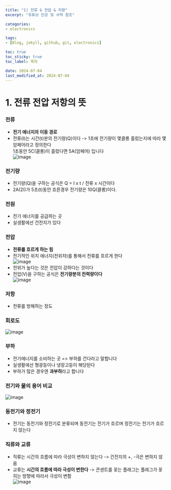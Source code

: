 ```yaml
---
title: "1) 전류 & 전압 & 저항"
excerpt: "유튜브 인강 및 서적 참조"

categories: 
- electronics

tags:
- [Blog, jekyll, github, git, electronics]

toc: true
toc_sticky: true
toc_label: 목차

date: 2024-07-04
last_modified_at: 2024-07-04
---
```


# 1. 전류 전압 저항의 뜻

<div class="notice--info" markdown="1">

### 전류
- **전기 에너지의 이동 경로**<br>
- 전류(I)는 시간(t)분의 전기량(Q)이다 -> 1초에 전기량이 몇클롱 흘렀는지에 따라 몇 암페어라고 정의한다<br>
  1초동안 5C(클롱)이 흘렀다면 5A(암페어) 입니다<br>
![image](https://github.com/studydong/studydong.github.io/assets/57532060/1d058932-0f93-41c0-8d31-30415ed69838)

### 전기량
- 전기량(Q)을 구하는 공식은 Q = I x t / 전류 x 시간이다
- 2A(2I)가 5초(t)동안 흐른경우 전기량은 10Q(클롱)이다.

### 전원
- 전기 에너지를 공급하는 곳
- 실생활에선 건전지가 있다

### 전압
- **전류를 흐르게 하는 힘** 
- 전기적인 위치 에너지(전위차)를 통해서 전류를 흐르게 한다<br>
![image](https://github.com/studydong/studydong.github.io/assets/57532060/82161e39-e486-4178-b8d5-15a91b2cbb00)
- 전위가 높다는 것은 전압이 강하다는 것이다
- 전압(V)을 구하는 공식은 **전기량분의 전력량이다**<br>
![image](https://github.com/studydong/studydong.github.io/assets/57532060/391bc698-f1e0-4b37-baee-6348a97ac30f)

### 저항
- 전류를 방해하는 정도 

### 회로도
![image](https://github.com/studydong/studydong.github.io/assets/57532060/76192aa0-6fa3-4e63-8720-b14c8c3c5540)

### 부하
- 전기에너지를 소비하는 곳 => 부하를 건다라고 말합니다
- 실생활에선 형광등이나 냉장고등이 해당된다
- 부하가 많은 경우엔 **과부하**라고 합니다
</div>

<div class="notice--success" markdown="1">

### 전기와 물의 용어 비교
![image](https://github.com/studydong/studydong.github.io/assets/57532060/30be2646-bd67-48d7-b3dd-ffa5bebb900f)

### 동전기와 정전기
- 전기는 동전기와 정전기로 분류되며 동전기는 전기가 흐르며 정전기는 전기가 흐르지 않는다

### 직류와 교류
- 직류는 시간의 흐름에 따라 극성이 변하지 않는다 -> 건전지의 +, -극은 변하지 않음
- 교류는 **시간의 흐름에 따라 극성이 변한다** -> 콘센트를 꽂는 플래그는 플래그가 꽂히는 방향에 따라서 극성이 변함<br>
![image](https://github.com/studydong/studydong.github.io/assets/57532060/f04e126c-321d-4099-be7a-7a2325aed87a)
</div>

